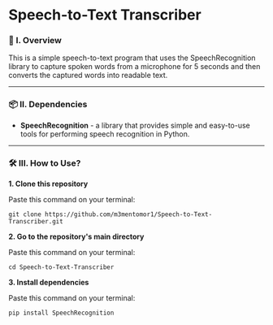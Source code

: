 # Speech-to-Text Transcriber

### 🧐 I. Overview
This is a simple speech-to-text program that uses the SpeechRecognition library to capture spoken words from a microphone for 5 seconds and then converts the captured words into readable text.

----------------------

### 📦 II. Dependencies
- **SpeechRecognition** - a library that provides simple and easy-to-use tools for performing speech recognition in Python.

----------------------

### 🛠️ III. How to Use?

**1. Clone this repository**

   Paste this command on your terminal: 
   ```
   git clone https://github.com/m3mentomor1/Speech-to-Text-Transcriber.git
   ```

**2. Go to the repository's main directory**
   
   Paste this command on your terminal:
   ```
   cd Speech-to-Text-Transcriber
   ```

**3. Install dependencies**
   
   Paste this command on your terminal:
   ```
   pip install SpeechRecognition
   ```
